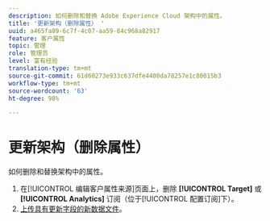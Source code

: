 ```yaml
---
description: 如何删除和替换 Adobe Experience Cloud 架构中的属性。
title: '更新架构（删除属性） '
uuid: a465fa89-6c7f-4c07-aa59-84c968a82917
feature: 客户属性
topic: 管理
role: 管理员
level: 富有经验
translation-type: tm+mt
source-git-commit: 61d60273e933c637dfe4400da78257e1c80015b3
workflow-type: tm+mt
source-wordcount: '63'
ht-degree: 98%

---
```



# 更新架构（删除属性）

如何删除和替换架构中的属性。

1. 在[!UICONTROL 编辑客户属性来源]页面上，删除 **[!UICONTROL Target]** 或 **[!UICONTROL Analytics]** 订阅（位于[!UICONTROL 配置订阅]下）。
1. [上传具有更新字段的新数据文件](../attributes/t-crs-usecase.md#task_BCC327B2A0EF4A1BBB2934013AB92B78)。

